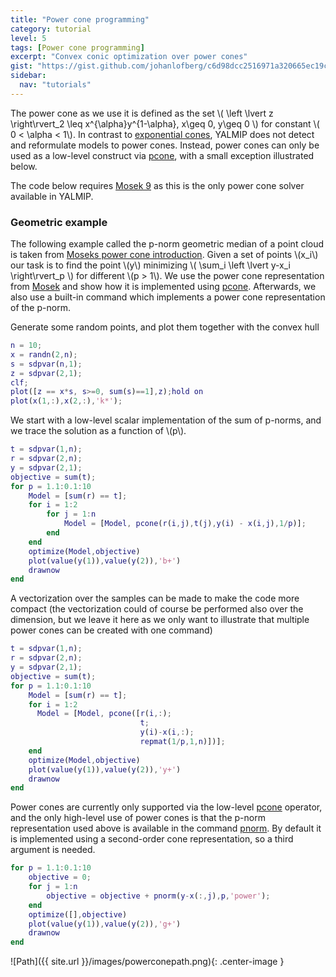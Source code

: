 ```yaml
---
title: "Power cone programming"
category: tutorial
level: 5
tags: [Power cone programming]
excerpt: "Convex conic optimization over power cones" 
gist: "https://gist.github.com/johanlofberg/c6d98dcc2516971a320665ec19c5ad46.js"
sidebar:
  nav: "tutorials"
---
```


The power cone as we use it is defined as the set \\( \left \lvert z \right\rvert_2 \leq x^{\alpha}y^{1-\alpha}, x\geq 0, y\geq 0 \\) for constant \\( 0 < \alpha < 1\\). In contrast to [exponential cones](/tutorial/exponentialcone/), YALMIP does not detect and reformulate models to power cones. Instead, power cones can only be used as a low-level construct via [pcone](/command/pcone/), with a small exception illustrated below.

The code below requires [Mosek 9](/solver/mosek) as this is the only power cone solver available in YALMIP.

### Geometric example 

The following example called the p-norm geometric median of a point cloud is taken from [Moseks power cone introduction](https://docs.mosek.com/modeling-cookbook/powo.html). Given a set of points \\(x_i\\) our task is to find the point \\(y\\) minimizing \\( \sum_i  \left \lvert y-x_i \right\rvert_p \\) for different \\(p > 1\\). We use the power cone representation from [Mosek](https://docs.mosek.com/modeling-cookbook/powo.html) and show how it is implemented using [pcone](/command/pcone). Afterwards, we also use a built-in command which implements a power cone representation of the p-norm.

Generate some random points, and plot them together with the convex hull

````matlab
n = 10;
x = randn(2,n);
s = sdpvar(n,1);
z = sdpvar(2,1);
clf;
plot([z == x*s, s>=0, sum(s)==1],z);hold on
plot(x(1,:),x(2,:),'k*');
````

We start with a low-level scalar implementation of the sum of p-norms, and we trace the solution as a function of \\(p\\).

````matlab
t = sdpvar(1,n);
r = sdpvar(2,n);
y = sdpvar(2,1);
objective = sum(t);
for p = 1.1:0.1:10
    Model = [sum(r) == t];
    for i = 1:2
        for j = 1:n
            Model = [Model, pcone(r(i,j),t(j),y(i) - x(i,j),1/p)];        
        end
    end
    optimize(Model,objective)
    plot(value(y(1)),value(y(2)),'b+')
    drawnow
end
````

A vectorization over the samples can be made to make the code more compact (the vectorization could of course be performed also over the dimension, but we leave it here as we only want to illustrate that multiple power cones can be created with one command)

````matlab
t = sdpvar(1,n);
r = sdpvar(2,n);
y = sdpvar(2,1);
objective = sum(t);
for p = 1.1:0.1:10
    Model = [sum(r) == t];
    for i = 1:2        
      Model = [Model, pcone([r(i,:);
                             t;
                             y(i)-x(i,:);
                             repmat(1/p,1,n)])];
    end
    optimize(Model,objective)
    plot(value(y(1)),value(y(2)),'y+')
    drawnow
end
````

Power cones are currently only supported via the low-level [pcone](/command/pcone) operator, and the only high-level use of power cones is that the p-norm representation used above is available in the command [pnorm](/command/pnorm). By default it is implemented using a second-order cone representation, so a third argument is needed.

````matlab
for p = 1.1:0.1:10
    objective = 0;
    for j = 1:n
        objective = objective + pnorm(y-x(:,j),p,'power');        
    end
    optimize([],objective)
    plot(value(y(1)),value(y(2)),'g+')
    drawnow
end
````


![Path]({{ site.url }}/images/powerconepath.png){: .center-image }



